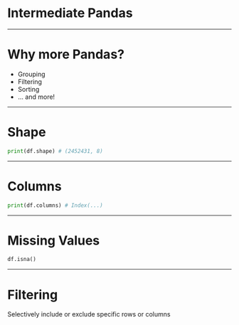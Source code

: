 # Intermediate Pandas

<!--
Welcome to 'Intermediate Pandas'. At this point in the course you should be
familiar with Pandas' Series and DataFrame objects. If these words are
unfamiliar to you, you probably want to go back and revisit the 'Introduction to
Pandas' unit.
-->

---

# Why more Pandas?

* Grouping
* Filtering
* Sorting
* ... and more!

<!--
You might be asking, "Why more Pandas? I'm ready to do some data science!".
Well, it turns out that quite a bit of the work in data science and machine
learning involves getting quality data ready to feed into our models. Pandas is
a toolkit that you'll regularly see used for this part of the data science
pipeline.

In this unit we will take a closer look at DataFrames. We will learn more ways
to explore the data in a DataFrame. This includes merging, grouping, filtering,
sorting, and more!
-->

---

# Shape

```python
print(df.shape) # (2452431, 8)
```

<!--
First, we will explore a few more ways to get data about a DataFrame. One of the
most basic is the `.shape` property of a DataFrame.


What is shape?

Shape is a property of a DataFrame that lets you know the number of rows and
columns in the DataFrame. You might remember that NumPy has a `.shape` attribute
on NumPy arrays. Pandas `.shape` has the same functionality. The primary
difference is that NumPy supports n-dimensional matrices where n can be greater
than two while Panda's DataFrame objects typically just have two dimensions:
rows and columns.
-->

---

# Columns

```python
print(df.columns) # Index(...)
```

<!--
DataFrames are typically thought of as tabular structures containing rows and
columns. Rows are often indexed by number (but not always) while columns
typically have meaningful names like 'Games Played' or 'Square Meters'.

Monotonically increasing numbers are easy enough to iterate over, but
arbitrarily-named columns are a different story.

Sometimes it is useful to know all of the names of the columns in a DataFrame.
To get this information you can use the `.columns` property of the DataFrame.
This returns an `Index` object that allows you to iterate over all of the column
names of the DataFrame in left-to-right order.

`Index` is a Pandas object, but it is also a Python iterable. This allows you to
loop over the columns names, extract them into a list, or perform any other
iterable operation supported by Python.
-->

---

# Missing Values

```python
df.isna()
```

<!--
It is common to find instances of missing data in datasets. Pandas provides the
`.isna()` utility to help you find missing data. `.isna()` examines the data in
a DataFrame and returns a DataFrame containing boolean values: True if the data
is missing and False if the data is present.

You can use this to find missing data that you can then act upon to clean your
dataset. At this point we won't worry about specific missing data mitigation
measures. Instead we'll address them in examples throughout the course.
-->

---

# Filtering

Selectively include or exclude specific rows or columns

<!--
Filtering is a powerful operation that allows us to selectively include or
exclude specific rows or columns.

Let's start by taking a look at row filtering.
-->

<!--
https://github.com/google/applied-machine-learning-intensive/blob/master/amli/v2/content/02_data/02_intermediate_pandas/colab.ipynb
https://docs.google.com/presentation/d/1ytJza4fWtXdOetvj1I6O1NQvoqu346foPYAXGf1YwNQ/edit#slide=id.g554695ed75_0_31
-->
